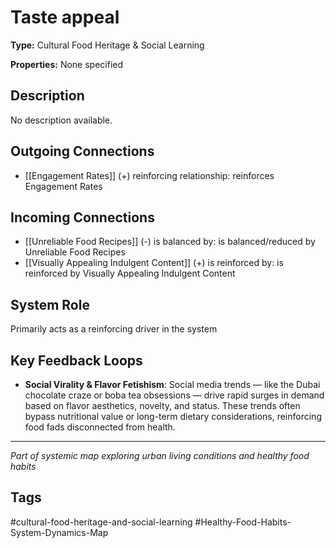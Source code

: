 # Taste appeal

**Type:** Cultural Food Heritage & Social Learning

**Properties:** None specified

## Description
No description available.

## Outgoing Connections
- [[Engagement Rates]] (+) reinforcing relationship: reinforces Engagement Rates

## Incoming Connections
- [[Unreliable Food Recipes]] (-) is balanced by: is balanced/reduced by Unreliable Food Recipes
- [[Visually Appealing Indulgent Content]] (+) is reinforced by: is reinforced by Visually Appealing Indulgent Content

## System Role
Primarily acts as a reinforcing driver in the system

## Key Feedback Loops
- **Social Virality & Flavor Fetishism**: Social media trends — like the Dubai chocolate craze or boba tea obsessions — drive rapid surges in demand based on flavor aesthetics, novelty, and status. These trends often bypass nutritional value or long-term dietary considerations, reinforcing food fads disconnected from health.

---
*Part of systemic map exploring urban living conditions and healthy food habits*

## Tags
#cultural-food-heritage-and-social-learning #Healthy-Food-Habits-System-Dynamics-Map
